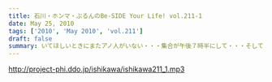 ```yaml
---
title: 石川・ホンマ・ぶるんのBe-SIDE Your Life! vol.211-1
date: May 25, 2010
tags: ['2010', 'May 2010', 'vol.211']
draft: false
summary: いてほしいときにまたアノ人がいない・・・集合が午後７時半にして・・・そしてまた惨劇がっ！！NAMAE
---
```


http://project-phi.ddo.jp/ishikawa/ishikawa211_1.mp3